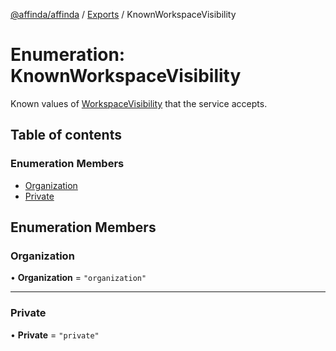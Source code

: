 [@affinda/affinda](../README.md) / [Exports](../modules.md) / KnownWorkspaceVisibility

# Enumeration: KnownWorkspaceVisibility

Known values of [WorkspaceVisibility](../modules.md#workspacevisibility) that the service accepts.

## Table of contents

### Enumeration Members

- [Organization](KnownWorkspaceVisibility.md#organization)
- [Private](KnownWorkspaceVisibility.md#private)

## Enumeration Members

### Organization

• **Organization** = ``"organization"``

___

### Private

• **Private** = ``"private"``
